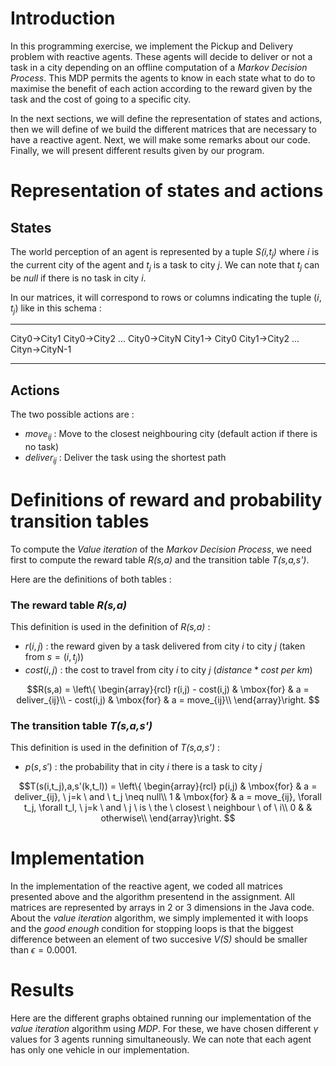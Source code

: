 # Introduction

In this programming exercise, we implement the Pickup and Delivery problem with reactive agents. These agents will decide to deliver or not a task in a city depending on an offline computation of a *Markov Decision Process*. This MDP permits the agents to know in each state what to do to maximise the benefit of each action according to the reward given by the task and the cost of going to a specific city.

In the next sections, we will define the representation of states and actions, then we will define of we build the different matrices that are necessary to have a reactive agent. Next, we will make some remarks about our code. Finally, we will present different results given by our program.

# Representation of states and actions

## States

The world perception of an agent is represented by a tuple *S(i,$t_j$)* where *i* is the current city of the agent and $t_j$ is a task to city *j*. We can note that $t_j$ can be *null* if there is no task in city *i*.

In our matrices, it will correspond to rows or columns indicating the tuple $(i, t_j)$ like in this schema :

----------------------------------------------------------------------------------------
City0$\rightarrow$City1 City0$\rightarrow$City2 ... City0$\rightarrow$CityN City1$\rightarrow$ City0 City1$\rightarrow$City2 ... Cityn$\rightarrow$CityN-1
-------------- ------------ --- ------------ ------------- ------------ --- ------------

## Actions
The two possible actions are :

- $move_{ij}$ : Move to the closest neighbouring city (default action if there is no task)
- $deliver_{ij}$ : Deliver the task using the shortest path

# Definitions of reward and probability transition tables

To compute the *Value iteration* of the *Markov Decision Process*, we need first to compute the reward table *R(s,a)* and the transition table *T(s,a,s')*.

Here are the definitions of both tables :

### The reward table *R(s,a)*

This definition is used in the definition of *R(s,a)* :

- $r(i,j)$ : the reward given by a task delivered from city *i* to city *j* (taken from $s=(i,t_j)$)
- $cost(i,j)$ : the cost to travel from city *i* to city *j* ($distance * cost \ per \ km$)


$$R(s,a) =
\left\{
  \begin{array}{rcl}
    r(i,j) - cost(i,j) & \mbox{for} & a = deliver_{ij}\\
    - cost(i,j) & \mbox{for} & a = move_{ij}\\
  \end{array}\right.
$$

### The transition table *T(s,a,s')*

This definition is used in the definition of *T(s,a,s')* :

- $p(s,s')$ : the probability that in city *i* there is a task to city *j*


$$T(s(i,t_j),a,s'(k,t_l)) =
\left\{
  \begin{array}{rcl}
    p(i,j) & \mbox{for} & a = deliver_{ij}, \ j=k \ and \ t_j \neq null\\
    1 & \mbox{for} & a = move_{ij}, \forall t_j, \forall t_l, \ j=k \  and \ j \ is \ the \ closest \ neighbour \ of \ i\\
    0 & & otherwise\\
  \end{array}\right.
$$

# Implementation

In the implementation of the reactive agent, we coded all matrices presented above and the algorithm presentend in the assignment. All matrices are represented by arrays in 2 or 3 dimensions in the Java code. About the *value iteration* algorithm, we simply implemented it with loops and the *good enough* condition for stopping loops is that the biggest difference between an element of two succesive *V(S)* should be smaller than $\epsilon=0.0001$.

# Results
Here are the different graphs obtained running our implementation of the *value iteration* algorithm using *MDP*. For these, we have chosen different $\gamma$ values for 3 agents running simultaneously. We can note that each agent has only one vehicle in our implementation.
